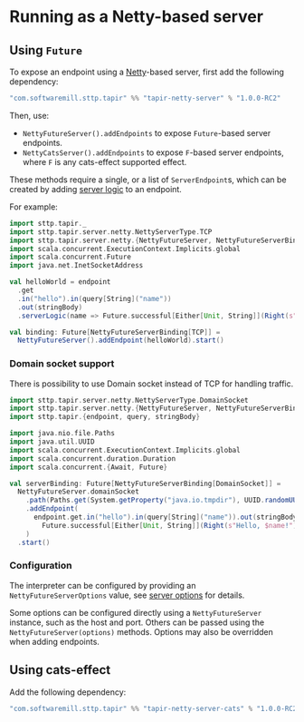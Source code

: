 # Running as a Netty-based server

## Using `Future`

To expose an endpoint using a [Netty](https://netty.io)-based server, first add the following dependency:

```scala
"com.softwaremill.sttp.tapir" %% "tapir-netty-server" % "1.0.0-RC2"
```

Then, use:

* `NettyFutureServer().addEndpoints` to expose `Future`-based server endpoints.
* `NettyCatsServer().addEndpoints` to expose `F`-based server endpoints, where `F` is any cats-effect supported effect.

These methods require a single, or a list of `ServerEndpoint`s, which can be created by adding [server logic](logic.md) 
to an endpoint.

For example:

```scala
import sttp.tapir._
import sttp.tapir.server.netty.NettyServerType.TCP
import sttp.tapir.server.netty.{NettyFutureServer, NettyFutureServerBinding}
import scala.concurrent.ExecutionContext.Implicits.global
import scala.concurrent.Future
import java.net.InetSocketAddress

val helloWorld = endpoint
  .get
  .in("hello").in(query[String]("name"))
  .out(stringBody)
  .serverLogic(name => Future.successful[Either[Unit, String]](Right(s"Hello, $name!")))

val binding: Future[NettyFutureServerBinding[TCP]] = 
  NettyFutureServer().addEndpoint(helloWorld).start()
```

### Domain socket support
There is possibility to use Domain socket instead of TCP for handling traffic.


```scala
import sttp.tapir.server.netty.NettyServerType.DomainSocket
import sttp.tapir.server.netty.{NettyFutureServer, NettyFutureServerBinding}
import sttp.tapir.{endpoint, query, stringBody}

import java.nio.file.Paths
import java.util.UUID
import scala.concurrent.ExecutionContext.Implicits.global
import scala.concurrent.duration.Duration
import scala.concurrent.{Await, Future}

val serverBinding: Future[NettyFutureServerBinding[DomainSocket]] =
  NettyFutureServer.domainSocket
    .path(Paths.get(System.getProperty("java.io.tmpdir"), UUID.randomUUID().toString))
    .addEndpoint(
      endpoint.get.in("hello").in(query[String]("name")).out(stringBody).serverLogic(name =>
        Future.successful[Either[Unit, String]](Right(s"Hello, $name!")))
    )
  .start()
```


### Configuration

The interpreter can be configured by providing an `NettyFutureServerOptions` value, see [server options](options.md) for 
details.

Some options can be configured directly using a `NettyFutureServer` instance, such as the host and port. Others
can be passed using the `NettyFutureServer(options)` methods. Options may also be overridden when adding endpoints.

## Using cats-effect

Add the following dependency:

```scala
"com.softwaremill.sttp.tapir" %% "tapir-netty-server-cats" % "1.0.0-RC2"
```